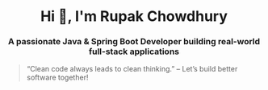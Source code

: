 <h1 align="center">Hi 👋, I'm Rupak Chowdhury</h1>
<h3 align="center">A passionate Java & Spring Boot Developer building real-world full-stack applications</h3>


> “Clean code always leads to clean thinking.” – Let’s build better software together!

